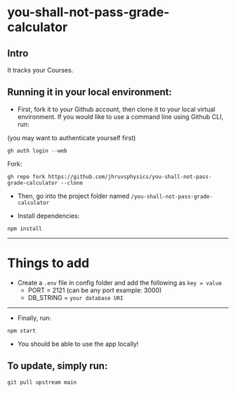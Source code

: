 # you-shall-not-pass-grade-calculator
## Intro
It tracks your Courses.

## Running it in your local environment:

- First, fork it to your Github account, then clone it to your local virtual environment. If you would like to use a command line using Github CLI, run:

(you may want to authenticate yourself first)

```gh auth login --web```

Fork:

```gh repo fork https://github.com/jhruvsphysics/you-shall-not-pass-grade-calculator --clone```

- Then, go into the project folder named ```/you-shall-not-pass-grade-calculator```

- Install dependencies:

```npm install```

---

# Things to add

- Create a `.env` file in config folder and add the following as `key = value`
  - PORT = 2121 (can be any port example: 3000)
  - DB_STRING = `your database URI`

---

- Finally, run:

```npm start```

- You should be able to use the app locally!

## To update, simply run:

```git pull upstream main```
